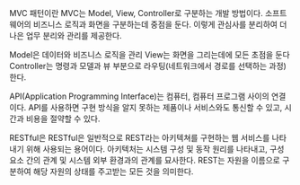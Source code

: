 MVC 패턴이란
MVC는 Model, View, Controller로 구분하는 개발 방법이다.
소프트웨어의 비즈니스 로직과 화면을 구분하는데 중점을 둔다.
이렇게 관심사를 분리하여 더 나은 업무 분리와 관리를 제공한다.

Model은 데이터와 비즈니스 로직을 관리
View는 화면을 그리는데에 모든 초점을 둔다
Controller는 명령과 모델과 뷰 부분으로 라우팅(네트워크에서 경로를 선택하는 과정)한다.

API(Application Programming Interface)는  컴퓨터, 컴퓨터 프로그램 사이의 연결이다.
API를 사용하면 구현 방식을 알지 못하는 제품이나 서비스와도 통신할 수 있고, 시간과 비용을 절약할 수 있다.

RESTful은 RESTful은 일반적으로 REST라는 아키텍쳐를 구현하는 웹 서비스를 나타내기 위해 사용되는 용어이다.
아키텍처는 시스템 구성 및 동작 원리를 나타내고, 구성 요소 간의 관계 및 시스템 외부 환경과의 관계를 묘사한다.
REST는 자원을 이름으로 구분하여 해당 자원의 상태를 주고받는 모든 것을 의미한다.